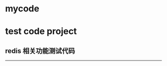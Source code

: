 # mycode
test code project
========================
redis 相关功能测试代码
--------------------------

---

